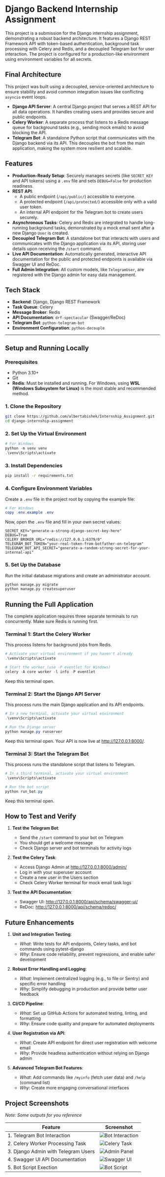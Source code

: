 # Django Backend Internship Assignment

This project is a submission for the Django internship assignment, demonstrating a robust backend architecture. It features a Django REST Framework API with token-based authentication, background task processing with Celery and Redis, and a decoupled Telegram bot for user interaction. The project is configured for a production-like environment using environment variables for all secrets.

## Final Architecture

This project was built using a decoupled, service-oriented architecture to ensure stability and avoid common integration issues like conflicting `asyncio` event loops.

- **Django API Server**: A central Django project that serves a REST API for all data operations. It handles creating users and provides secure and public endpoints.
- **Celery Worker**: A separate process that listens to a Redis message queue for background tasks (e.g., sending mock emails) to avoid blocking the API.
- **Telegram Bot**: A standalone Python script that communicates with the Django backend via its API. This decouples the bot from the main application, making the system more resilient and scalable.

## Features

- **Production-Ready Setup**: Securely manages secrets (like `SECRET_KEY` and API tokens) using a `.env` file and sets `DEBUG=False` for production readiness.
- **REST API**:
  - A public endpoint (`/api/public/`) accessible to everyone.
  - A protected endpoint (`/api/protected/`) accessible only with a valid user token.
  - An internal API endpoint for the Telegram bot to create users securely.
- **Asynchronous Tasks**: Celery and Redis are integrated to handle long-running background tasks, demonstrated by a mock email sent after a new Django `User` is created.
- **Decoupled Telegram Bot**: A standalone bot that interacts with users and communicates with the Django application via its API, storing user details upon receiving the `/start` command.
- **Live API Documentation**: Automatically generated, interactive API documentation for the public and protected endpoints is available via Swagger UI and ReDoc.
- **Full Admin Integration**: All custom models, like `TelegramUser`, are registered with the Django admin for easy data management.

## Tech Stack

- **Backend**: Django, Django REST Framework
- **Task Queue**: Celery
- **Message Broker**: Redis
- **API Documentation**: `drf-spectacular` (Swagger/ReDoc)
- **Telegram Bot**: `python-telegram-bot`
- **Environment Configuration**: `python-decouple`

---

## Setup and Running Locally

### Prerequisites

- Python 3.10+
- Git
- **Redis**: Must be installed and running. For Windows, using **WSL (Windows Subsystem for Linux)** is the most stable and recommended method.

### 1. Clone the Repository

```bash
git clone https://github.com/albertabishek/Internship_Assignment.git
cd django-internship-assignment
```

### 2. Set Up the Virtual Environment

```powershell
# For Windows
python -m venv venv
.\venv\Scripts\activate
```

### 3. Install Dependencies

```bash
pip install -r requirements.txt
```

### 4. Configure Environment Variables

Create a `.env` file in the project root by copying the example file:

```powershell
# For Windows
copy .env.example .env
```

Now, open the `.env` file and fill in your own secret values:

```env
SECRET_KEY="generate-a-strong-django-secret-key-here"
DEBUG=True
CELERY_BROKER_URL="redis://127.0.0.1:6379/0"
TELEGRAM_BOT_TOKEN="your-real-token-from-botfather-on-telegram"
TELEGRAM_BOT_API_SECRET="generate-a-random-strong-secret-for-your-internal-api"
```

### 5. Set Up the Database

Run the initial database migrations and create an administrator account.

```bash
python manage.py migrate
python manage.py createsuperuser
```

## Running the Full Application

The complete application requires three separate terminals to run concurrently. Make sure Redis is running first.

### Terminal 1: Start the Celery Worker

This process listens for background jobs from Redis.

```powershell
# Activate your virtual environment if you haven't already
.\venv\Scripts\activate

# Start the worker (use -P eventlet for Windows)
celery -A core worker -l info -P eventlet
```

Keep this terminal open.

### Terminal 2: Start the Django API Server

This process runs the main Django application and its API endpoints.

```powershell
# In a new terminal, activate your virtual environment
.\venv\Scripts\activate

# Run the Django server
python manage.py runserver
```

Keep this terminal open. Your API is now live at http://127.0.0.1:8000/.

### Terminal 3: Start the Telegram Bot

This process runs the standalone script that listens to Telegram.

```powershell
# In a third terminal, activate your virtual environment
.\venv\Scripts\activate

# Run the bot script
python run_bot.py
```

Keep this terminal open.

## How to Test and Verify

1. **Test the Telegram Bot**: 
   - Send the `/start` command to your bot on Telegram
   - You should get a welcome message
   - Check Django server and bot terminals for activity logs

2. **Test the Celery Task**:
   - Access Django Admin at http://127.0.0.1:8000/admin/
   - Log in with your superuser account
   - Create a new user in the Users section
   - Check Celery Worker terminal for mock email task logs

3. **Test the API Documentation**:
   - Swagger UI: http://127.0.0.1:8000/api/schema/swagger-ui/
   - ReDoc: http://127.0.0.1:8000/api/schema/redoc/

## Future Enhancements

1. **Unit and Integration Testing**:
   - *What*: Write tests for API endpoints, Celery tasks, and bot commands using pytest-django
   - *Why*: Ensure code reliability, prevent regressions, and enable safer development

2. **Robust Error Handling and Logging**:
   - *What*: Implement centralized logging (e.g., to file or Sentry) and specific error handling
   - *Why*: Simplify debugging in production and provide better user feedback

3. **CI/CD Pipeline**:
   - *What*: Set up GitHub Actions for automated testing, linting, and formatting
   - *Why*: Ensure code quality and prepare for automated deployments

4. **User Registration via API**:
   - *What*: Create API endpoint for direct user registration with welcome email
   - *Why*: Provide headless authentication without relying on Django admin

5. **Advanced Telegram Bot Features**:
   - *What*: Add commands like `/myinfo` (fetch user data) and `/help` (command list)
   - *Why*: Create more engaging conversational interfaces

## Project Screenshots

*Note: Some outputs for you reference*

| Feature                          | Screenshot                        |
|----------------------------------|-----------------------------------|
| 1. Telegram Bot Interaction      | ![Bot Interaction](./docs/images/bot_interaction.png) |
| 2. Celery Worker Processing Task | ![Celery Task](./docs/images/celery_task.png) |
| 3. Django Admin with Telegram Users | ![Admin Panel](./docs/images/admin_panel.png) |
| 4. Swagger UI API Documentation  | ![Swagger UI](./docs/images/swagger_ui.png) |
| 5. Bot Script Exection | ![Bot Script](./docs/images/Bot_Script.png) |
```
